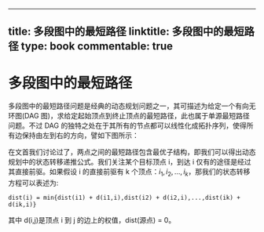 
---
title: 多段图中的最短路径
linktitle: 多段图中的最短路径
type: book
commentable: true
---

# 多段图中的最短路径

多段图中的最短路径问题是经典的动态规划问题之一，其可描述为给定一个有向无环图(DAG 图)，求给定起始顶点到终止顶点的最短路径，此也属于单源最短路径问题。不过 DAG 的独特之处在于其所有的节点都可以线性化成拓扑序列，使得所有边保持由左到右的方向，譬如下图所示：

在文首我们讨论过了，两点之间的最短路径包含最优子结构，即我们可以得出动态规划中的状态转移递推公式。我们关注某个目标顶点 i，到达 i 仅有的途径是经过其直接前驱。如果假设 i 的直接前驱有 k 个顶点：$i_1,i_2,...,i_k$，那我们的状态转移方程可以表述为:

```
dist(i) = min{dist(i1) + d(i1,i),dist(i2) + d(i2,i),...,dist(ik) + d(ik,i)}
```

其中 d(i,j)是顶点 i 到 j 的边上的权值，dist(源点) = 0。

    